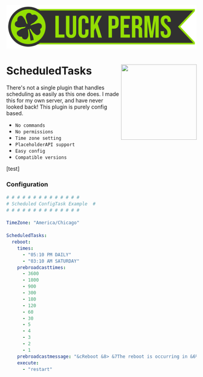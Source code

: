 ![](https://raw.githubusercontent.com/LuckPerms/branding/master/banner/banner.png "Banner")

# ScheduledTasks <img align="right" src="https://user-images.githubusercontent.com/70197204/156934977-17c88e14-148c-4191-8237-7d4f19ea99a1.png" height="200" width="200"> 
There's not a single plugin that handles scheduling as easily as this one does.
I made this for my own server, and have never looked back! This plugin is purely
config based. 

- `No commands`
- `No permissions`
- `Time zone setting`
- `PlaceholderAPI support`
- `Easy config`
- `Compatible versions`

[test]

### Configuration
```yaml
# # # # # # # # # # # # # #
# Scheduled ConfigTask Example  #
# # # # # # # # # # # # # #

TimeZone: "America/Chicago"

ScheduledTasks:
  reboot:
    times:
      - "05:10 PM DAILY"
      - "03:10 AM SATURDAY"
    prebroadcasttimes:
      - 3600
      - 1800
      - 900
      - 300
      - 180
      - 120
      - 60
      - 30
      - 5
      - 4
      - 3
      - 2
      - 1
    prebroadcastmessage: "&cReboot &8> &7The reboot is occurring in &6%time%"
    execute:
      - "restart"
```

